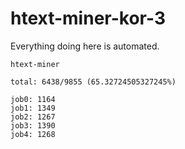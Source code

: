 # htext-miner-kor-3

Everything doing here is automated.

```
htext-miner

total: 6438/9855 (65.32724505327245%)

job0: 1164
job1: 1349
job2: 1267
job3: 1390
job4: 1268
```